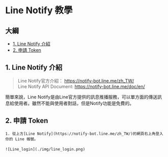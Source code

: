 # Line Notify 教學
## 大綱
* [1. Line Notify 介紹](1.-Line-Notify-介紹)
* [2. 申請 Token](#2.-申請-Token)



## 1. Line Notify 介紹
> Line Notify官方介紹： https://notify-bot.line.me/zh_TW/  
> Line Notify API Document: https://notify-bot.line.me/doc/en/

簡單來說，Line Notify是由Line官方提供的訊息推播服務，可以單方面的傳送訊息給使用者。雖然不能與使用者對話，但是Notify功能是免費的。

## 2. 申請 Token
    1. 從上方[Line Notify](https://notify-bot.line.me/zh_TW/)的網頁右上角登入你的 Line 帳號。  

    ![Line_login](./img/line_login.png)
    
